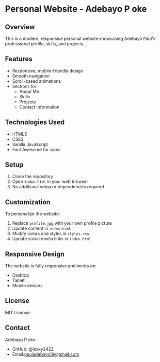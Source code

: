 # Personal Website - Adebayo P oke

## Overview
This is a modern, responsive personal website showcasing Adebayo Paul's professional profile, skills, and projects.

## Features
- Responsive, mobile-friendly design
- Smooth navigation
- Scroll-based animations
- Sections for:
  - About Me
  - Skills
  - Projects
  - Contact Information

## Technologies Used
- HTML5
- CSS3
- Vanilla JavaScript
- Font Awesome for icons

## Setup
1. Clone the repository
2. Open `index.html` in your web browser
3. No additional setup or dependencies required

## Customization
To personalize the website:
1. Replace `profile.jpg` with your own profile picture
2. Update content in `index.html`
3. Modify colors and styles in `styles.css`
4. Update social media links in `index.html`

## Responsive Design
The website is fully responsive and works on:
- Desktop
- Tablet
- Mobile devices

## License
MIT License

## Contact
Adebayo P oke
- GitHub: @lexxy2422
- Email:pauladebayo19@gmail.com
